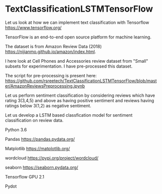 # TextClassificationLSTMTensorFlow

Let us look at how we can implement text classification with Tensorflow https://www.tensorflow.org/ 

TensorFlow is an end-to-end open source platform for machine learning.

The dataset is from Amazon Review Data (2018) https://nijianmo.github.io/amazon/index.html.

I here look at Cell Phones and Accessories review dataset from "Small" subsets for experimentation. I have pre-processed this dataset. 

The script for pre-processing is present here: https://github.com/rsreetech/TextClassificationLSTMTensorFlow/blob/master/AmazonReviewsPreprocessing.ipynb


Let us perform sentiment classification by considering reviews which have rating 3(3,4,5) and above as having positive sentiment and reviews having ratings below 3(1,2) as negative sentiment. 

Let us develop a LSTM based classfication model for sentiment classification on review data.

Python 3.6

Pandas https://pandas.pydata.org/

Matplotlib https://matplotlib.org/

wordcloud https://pypi.org/project/wordcloud/

seaborn https://seaborn.pydata.org/

Tensorflow GPU 2.1

Pydot

